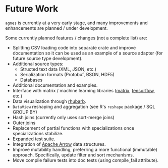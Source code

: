 # Future Work

`agnes` is currently at a very early stage, and many improvements and enhancements are planned / under development.

Some currently planned features / changes (not a complete list) are:
* Splitting CSV loading code into separate crate and improve documentation so it can be used as an example of a source adapter (for future source type development).
* Additional source types:
  * Structed text data (XML, JSON, etc.)
  * Serialization formats (Protobuf, BSON, HDF5)
  * Databases
* Additional documentation and examples.
* Interface with matrix / machine learning libraries ([matrix](https://github.com/jblondin/matrix), [tensorflow](https://github.com/tensorflow/rust), etc.)
* Data visualization through [rhubarb](https://github.com/jblondin/rhubarb).
* `DataView` reshaping and aggregation (see R's `reshape` package / SQL GROUP BY)
* Hash joins (currently only uses sort-merge joins)
* Outer joins
* Replacement of partial functions with specializations once specializations stabilize.
* Expanded test suite.
* Integration of [Apache Arrow](https://github.com/apache/arrow) data structures.
* Improve mutability handling, preferring a more functional (immutable) approach. Specifically, update filter and sort mechanisms.
* Move compile failure tests into doc tests (using compile_fail attribute).
